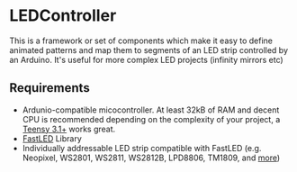 # LEDController
This is a framework or set of components which make it easy to define animated patterns and map them to segments of an LED strip controlled by an Arduino. It's useful for more complex LED projects (infinity mirrors etc) 

## **Requirements**

 - Ardunio-compatible micocontroller. At least 32kB of RAM and decent CPU is recommended depending on the complexity of your project, a [Teensy 3.1+](https://www.pjrc.com/teensy/index.html) works great.
 - [FastLED](http://fastled.io/) Library
 - Individually addressable LED strip compatible with FastLED (e.g. Neopixel, WS2801, WS2811, WS2812B, LPD8806, TM1809, and [more](https://github.com/FastLED/FastLED/wiki/Chipset-reference))

<!--stackedit_data:
eyJoaXN0b3J5IjpbNTc1NjM1ODY2LC0xNjIyMDM4NTkxLDM5MD
A3ODkyXX0=
-->